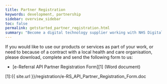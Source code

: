 ```yaml
---
title: Partner Registration
keywords: development, partnership
sidebar: overview_sidebar
toc: false
permalink: getstarted_partner_registration.html
summary: "Become a digital technology supplier working with NHS Digital"
---
```


If you would like to use our products or services as part of your work, or need to because of a contract with a local health and care organisation, please download, complete and send the following form to us:

* [e-Referral API Partner Registration Form][1] (Word document)

[1]:{{ site.url }}/registration/e-RS_API_Partner_Registration_Form.doc
